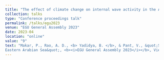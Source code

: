 ```yaml
---
title: "The effect of climate change on internal wave activity in the Andaman Sea"
collection: talks
type: "Conference proceedings talk"
permalink: /talks/egu2023
venue: "EGU General Assembly 2023"
date: 2023-04
location: "online"
value: "9"
text: "Makar, P., Rao, A. D., <b> Yadidya, B. </b>, & Pant, V., &quot;Study of Internal Tides characteristics in the
Eastern Arabian Sea&quot;, <b><i>EGU General Assembly 2023</i></b>, Vienna, Austria, 23–28 April 2023, https://doi.org/10.5194/egusphere-egu23-13066, 2023."
---
```



